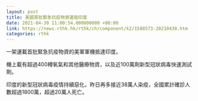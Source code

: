```yaml
---
layout: post
title: 美國首批緊急抗疫物資運抵印度
date: 2021-04-30 11:00:54.000000000 +08:00
link: https://news.rthk.hk/rthk/ch/component/k2/1588573-20210430.htm
categories: rthk
---
```


一架運載首批緊急抗疫物資的美軍軍機抵達印度。

機上載有超過400樽氧氣和其他醫療物資，以及近100萬劑新型冠狀病毒快速測試劑。

印度的新型冠狀病毒疫情持續惡化，昨日再多接近38萬人染疫，全國累計確診人數超過1800萬，超過20萬人死亡。
